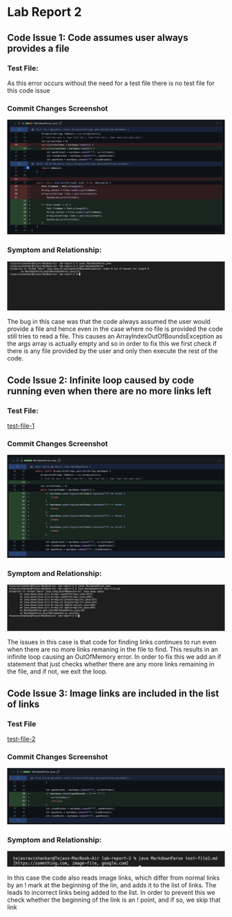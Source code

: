 # Lab Report 2

## Code Issue 1: Code assumes user always provides a file

### **Test File**:

As this error occurs without the need for a test file there is no test file for this code issue

### **Commit Changes Screenshot**

![first-commit](/commit-1.png)

### **Symptom and Relationship**:

![first-symptom](/symptom-1.png)

The bug in this case was that the code always assumed the user would provide a file and hence even in the case where no file is provided the code still
tries to read a file. This causes an ArrayIndexOutOfBoundsException as the args array is actually empty and so in order to fix this we first check if there 
is any file provided by the user and only then execute the rest of the code.

## Code Issue 2: Infinite loop caused by code running even when there are no more links left

### **Test File**:

[test-file-1](/test-file.md)

### **Commit Changes Screenshot**

![second-commit](/commit-2.png)

### **Symptom and Relationship**:

![second-symptom](/symptom-2.png)

The issues in this case is that code for finding links continues to run even when there are no more links remaning in the file to find. This results in an
infinite loop causing an OutOfMemory error. In order to fix this we add an if statement that just checks whether there are any more links remaining in the
file, and if not, we exit the loop.

## Code Issue 3: Image links are included in the list of links 

### **Test File**

[test-file-2](/test-file-2.md)

### **Commit Changes Screenshot**

![third-commit](/commit-3.png)

### **Symptom and Relationship**:

![third-symptom](/symptom-3.png)

In this case the code also reads image links, which differ from normal links by an ! mark at the beginning of the lin, and adds it to the list of links.
The leads to incorrect links being added to the list. In order to prevent this we check whether the beginning of the link is an ! point, and if so, we
skip that link








